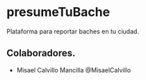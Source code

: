 # presumeTuBache
Plataforma para reportar baches en tu ciudad.


## Colaboradores.
- Misael Calvillo Mancilla @MisaelCalvillo

